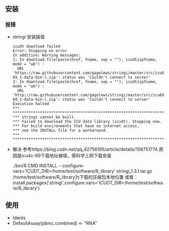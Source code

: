 ## 安装
### 报错
* stringi 安装报错

      icudt download failed
      Error: Stopping on error
      In addition: Warning messages:
      1: In download.file(paste(href, fname, sep = ""), icudtzipfname, mode = "wb") :
        URL 'https://raw.githubusercontent.com/gagolews/stringi/master/src/icu69/data/icu4c-69_1-data-bin-l.zip': status was 'Couldn't connect to server'
      2: In download.file(paste(href, fname, sep = ""), icudtzipfname, mode = "wb") :
        URL 'http://raw.githubusercontent.com/gagolews/stringi/master/src/icu69/data/icu4c-69_1-data-bin-l.zip': status was 'Couldn't connect to server'
      Execution halted
      *** *********************************************************************
      *** stringi cannot be built.
      *** Failed to download the ICU data library (icudt). Stopping now.
      *** For build environments that have no internet access,
      *** see the INSTALL file for a workaround.
      *** *********************************************************************
* 解决
参考https://blog.csdn.net/qq_42756195/article/details/108751774
原因是icu4c-69下载地址被墙，需科学上网下载安装


    ./bin/R CMD INSTALL --configure-vars='ICUDT_DIR=/home/test/software/R_library' stringi_1.3.1.tar.gz
    /home/test/software/R_library为下载的压缩包本地位置
    或者：
    install.packages('stringi',configure.vars='ICUDT_DIR=/home/test/software/R_library')



## 使用
* Idents
* DefaultAssay(pbmc.combined) <- "RNA"
